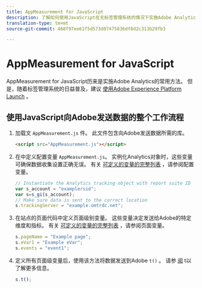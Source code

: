 ```yaml
---
title: AppMeasurement for JavaScript
description: 了解如何使用JavaScript在无标签管理系统的情况下实施Adobe Analytics。
translation-type: tm+mt
source-git-commit: 468f97ee61f5d573d07475836df8d2c313b29fb3

---
```



# AppMeasurement for JavaScript

AppMeasurement for JavaScript历来是实施Adobe Analytics的常用方法。 但是，随着标签管理系统的日益普及，建议 [使用Adobe Experience Platform Launch](../launch/overview.md) 。

## 使用JavaScript向Adobe发送数据的整个工作流程

1. 加载文 `AppMeasurement.js` 件。 此文件包含向Adobe发送数据所需的库。

   ```html
   <script src="AppMeasurement.js"></script>
   ```

2. 在中定义配置变量 `AppMeasurement.js`。 实例化Analytics对象时，这些变量可确保数据收集设置正确无误。 有关 [可定义的变量的完整列表](../vars/config-vars/configuration-variables.md) ，请参阅配置变量。

   ```js
   // Instantiate the Analytics tracking object with report suite ID
   var s_account = "examplersid";
   var s=s_gi(s_account);
   // Make sure data is sent to the correct location
   s.trackingServer = "example.omtrdc.net";
   ```

3. 在站点的页面代码中定义页面级别变量。 这些变量决定发送给Adobe的特定维度和指标。 有关 [可定义的变量的完整列表](../vars/page-vars/page-variables.md) ，请参阅页面变量。

   ```js
   s.pageName = "Example page";
   s.eVar1 = "Example eVar";
   s.events = "event1";
   ```

4. 定义所有页面级变量后，使用该方法将数据发送到Adobe `t()` 。 请参 [阅](../vars/functions/t-method.md) t以了解更多信息。

   ```js
   s.t();
   ```
